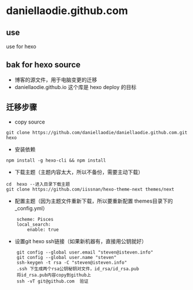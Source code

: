 daniellaodie.github.com
=================

## use
use for hexo

## bak for hexo source   
* 博客的源文件，用于电脑变更的迁移
* daniellaodie.github.io 这个库是 hexo deploy 的目标
 
## 迁移步骤
* copy source
```
git clone https://github.com/daniellaodie/daniellaodie.github.com.git hexo
```
* 安装依赖
```
npm install -g hexo-cli && npm install
```
* 下载主题（主题内容太大，所以不备份，需要主动下载）
```
cd  hexo --进入目录下载主题
git clone https://github.com/iissnan/hexo-theme-next themes/next
```
* 配置主题（因为主题文件重新下载，所以要重新配置 themes目录下的 _config.yml）
```
	scheme: Pisces
	local_search:
		enable: true
```
* 设置git hexo ssh链接（如果新机器有，直接用公钥就好）
```
	git config --global user.email "steven@isteven.info"
	git config --global user.name "steven"
	ssh-keygen -t rsa -C "steven@isteven.info"
	.ssh 下生成两个rsa公钥秘钥对文件，id_rsa/id_rsa.pub
	将id_rsa.pub内容copy到github上
	ssh -vT git@github.com  验证
```